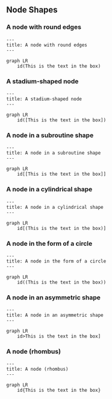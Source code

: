 ## Node Shapes

### A node with round edges

```mermaid
---
title: A node with round edges
---

graph LR
    id(This is the text in the box)
```

### A stadium-shaped node

```mermaid
---
title: A stadium-shaped node
---

graph LR
    id([This is the text in the box])
```

### A node in a subroutine shape

```mermaid
---
title: A node in a subroutine shape
---

graph LR
    id[[This is the text in the box]]
```

### A node in a cylindrical shape

```mermaid
---
title: A node in a cylindrical shape
---

graph LR
    id[(This is the text in the box)]
```

### A node in the form of a circle

```mermaid
---
title: A node in the form of a circle
---

graph LR
    id((This is the text in the box))
```

### A node in an asymmetric shape

```mermaid
---
title: A node in an asymmetric shape
---

graph LR
    id>This is the text in the box]
```

### A node (rhombus)

```mermaid
---
title: A node (rhombus)
---

graph LR
    id{This is the text in the box}
```
















































